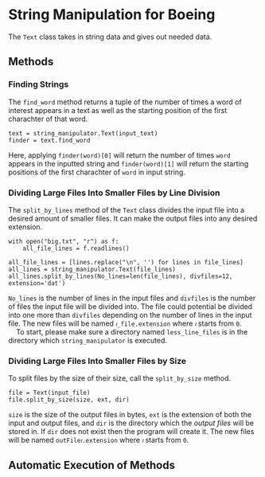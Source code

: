 # String Manipulation for Boeing

The `Text` class takes in string data and gives out needed data.

## Methods

### Finding Strings

The `find_word` method returns a tuple of the number of times a word of interest appears in a text as well as the starting position of the first charachter of that word.

```
text = string_manipulator.Text(input_text)
finder = text.find_word
```

Here, applying `finder(word)[0]` will return the number of times `word` appears in the inputted string and `finder(word)[1]` will return the starting positions of the first charachter of `word` in input string. <br>

### Dividing Large Files Into Smaller Files by Line Division

The `split_by_lines` method of the `Text` class divides the input file into a desired amount of smaller files. It can make the output files into any desired extension.

```
with open("big.txt", "r") as f:
    all_file_lines = f.readlines()

all_file_lines = [lines.replace("\n", '') for lines in file_lines]
all_lines = string_manipulator.Text(file_lines)
all_lines.split_by_lines(No_lines=len(file_lines), divfiles=12, extension='dat')
```

`No_lines` is the number of lines in the input files and `divfiles` is the number of files the input file will be divided into. The file could potential be divided into one more than `divfiles` depending on the number of lines in the input file. The new files will be named `𝚤_file.extension` where `𝚤` starts from `0`. <br>
<null>
&nbsp;&nbsp;&nbsp;&nbsp;To start, please make sure a directory named `less_line_files` is in the directory which `string_manipulator` is executed. <br>

### Dividing Large Files Into Smaller Files by Size

To split files by the size of their size, call the `split_by_size` method. 

```
file = Text(input_file)
file.split_by_size(size, ext, dir)
```
`size` is the size of the output files in bytes, `ext` is the extension of both the input and output files, and `dir` is the directory which the *output files* will be stored in. If `dir` does not exist then the program will create it. The new files will be named `outFile𝚤.extension` where `𝚤` starts from `0`. <br>

## Automatic Execution of Methods
